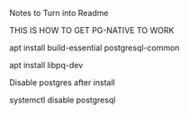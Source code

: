 Notes to Turn into Readme

THIS IS HOW TO GET PG-NATIVE TO WORK

apt install build-essential postgresql-common

apt install libpq-dev

Disable postgres after install

systemctl disable postgresql
